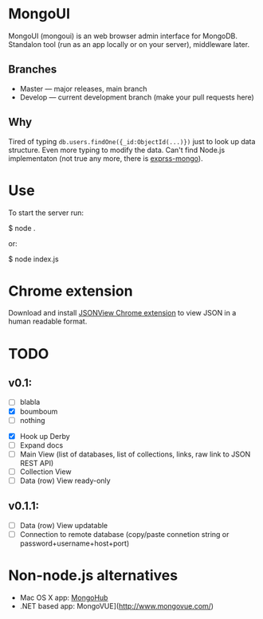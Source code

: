 # MongoUI

MongoUI (mongoui) is an web browser admin interface for MongoDB. Standalon tool (run as an app locally or on your server), middleware later.

## Branches

* Master — major releases, main branch
* Develop — current development branch (make your pull requests here)


## Why

Tired of typing `db.users.findOne({_id:ObjectId(...)})` just to look up data structure. Even more typing to modify the data. Can't find Node.js implementaton (not true any more, there is [exprss-mongo](https://github.com/andzdroid/mongo-express)).


# Use

To start the server run:

  $ node .

or:

  $ node index.js

# Chrome extension

Download and install [JSONView Chrome extension](https://chrome.google.com/webstore/detail/jsonview/chklaanhfefbnpoihckbnefhakgolnmc) to view JSON in a human readable format.

# TODO

## v0.1:

- [ ] blabla
- [x] boumboum
- [ ] nothing
* [x] Hook up Derby
* [ ] Expand docs
* [ ] Main View (list of databases, list of collections, links, raw link to JSON REST API)
* [ ] Collection View
* [ ] Data (row) View ready-only

## v0.1.1:

* [ ] Data (row) View updatable 
* [ ] Connection to remote database (copy/paste connetion string or password+username+host+port)

# Non-node.js alternatives

* Mac OS X app: [MongoHub](http://mongohub.todayclose.com/)
* .NET based app: MongoVUE](http://www.mongovue.com/)
